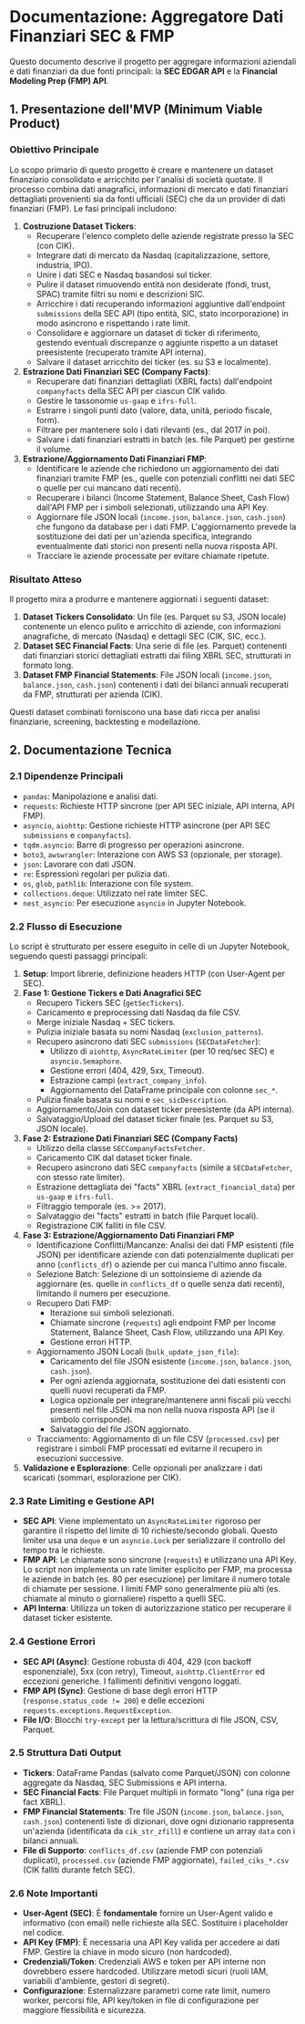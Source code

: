 # Documentazione: Aggregatore Dati Finanziari SEC & FMP

Questo documento descrive il progetto per aggregare informazioni aziendali e dati finanziari da due fonti principali: la **SEC EDGAR API** e la **Financial Modeling Prep (FMP) API**.

## 1. Presentazione dell'MVP (Minimum Viable Product)

### Obiettivo Principale

Lo scopo primario di questo progetto è creare e mantenere un dataset finanziario consolidato e arricchito per l'analisi di società quotate. Il processo combina dati anagrafici, informazioni di mercato e dati finanziari dettagliati provenienti sia da fonti ufficiali (SEC) che da un provider di dati finanziari (FMP). Le fasi principali includono:

1.  **Costruzione Dataset Tickers**:
    *   Recuperare l'elenco completo delle aziende registrate presso la SEC (con CIK).
    *   Integrare dati di mercato da Nasdaq (capitalizzazione, settore, industria, IPO).
    *   Unire i dati SEC e Nasdaq basandosi sul ticker.
    *   Pulire il dataset rimuovendo entità non desiderate (fondi, trust, SPAC) tramite filtri su nomi e descrizioni SIC.
    *   Arricchire i dati recuperando informazioni aggiuntive dall'endpoint `submissions` della SEC API (tipo entità, SIC, stato incorporazione) in modo asincrono e rispettando i rate limit.
    *   Consolidare e aggiornare un dataset di ticker di riferimento, gestendo eventuali discrepanze o aggiunte rispetto a un dataset preesistente (recuperato tramite API interna).
    *   Salvare il dataset arricchito dei ticker (es. su S3 e localmente).
2.  **Estrazione Dati Finanziari SEC (Company Facts)**:
    *   Recuperare dati finanziari dettagliati (XBRL facts) dall'endpoint `companyfacts` della SEC API per ciascun CIK valido.
    *   Gestire le tassonomie `us-gaap` e `ifrs-full`.
    *   Estrarre i singoli punti dato (valore, data, unità, periodo fiscale, form).
    *   Filtrare per mantenere solo i dati rilevanti (es., dal 2017 in poi).
    *   Salvare i dati finanziari estratti in batch (es. file Parquet) per gestirne il volume.
3.  **Estrazione/Aggiornamento Dati Finanziari FMP**:
    *   Identificare le aziende che richiedono un aggiornamento dei dati finanziari tramite FMP (es., quelle con potenziali conflitti nei dati SEC o quelle per cui mancano dati recenti).
    *   Recuperare i bilanci (Income Statement, Balance Sheet, Cash Flow) dall'API FMP per i simboli selezionati, utilizzando una API Key.
    *   Aggiornare file JSON locali (`income.json`, `balance.json`, `cash.json`) che fungono da database per i dati FMP. L'aggiornamento prevede la sostituzione dei dati per un'azienda specifica, integrando eventualmente dati storici non presenti nella nuova risposta API.
    *   Tracciare le aziende processate per evitare chiamate ripetute.

### Risultato Atteso

Il progetto mira a produrre e mantenere aggiornati i seguenti dataset:

1.  **Dataset Tickers Consolidato**: Un file (es. Parquet su S3, JSON locale) contenente un elenco pulito e arricchito di aziende, con informazioni anagrafiche, di mercato (Nasdaq) e dettagli SEC (CIK, SIC, ecc.).
2.  **Dataset SEC Financial Facts**: Una serie di file (es. Parquet) contenenti dati finanziari storici dettagliati estratti dai filing XBRL SEC, strutturati in formato long.
3.  **Dataset FMP Financial Statements**: File JSON locali (`income.json`, `balance.json`, `cash.json`) contenenti i dati dei bilanci annuali recuperati da FMP, strutturati per azienda (CIK).

Questi dataset combinati forniscono una base dati ricca per analisi finanziarie, screening, backtesting e modellazione.

## 2. Documentazione Tecnica

### 2.1 Dipendenze Principali

*   `pandas`: Manipolazione e analisi dati.
*   `requests`: Richieste HTTP sincrone (per API SEC iniziale, API interna, API FMP).
*   `asyncio`, `aiohttp`: Gestione richieste HTTP asincrone (per API SEC `submissions` e `companyfacts`).
*   `tqdm.asyncio`: Barre di progresso per operazioni asincrone.
*   `boto3`, `awswrangler`: Interazione con AWS S3 (opzionale, per storage).
*   `json`: Lavorare con dati JSON.
*   `re`: Espressioni regolari per pulizia dati.
*   `os`, `glob`, `pathlib`: Interazione con file system.
*   `collections.deque`: Utilizzato nel rate limiter SEC.
*   `nest_asyncio`: Per esecuzione `asyncio` in Jupyter Notebook.

### 2.2 Flusso di Esecuzione

Lo script è strutturato per essere eseguito in celle di un Jupyter Notebook, seguendo questi passaggi principali:

1.  **Setup**: Import librerie, definizione headers HTTP (con User-Agent per SEC).
2.  **Fase 1: Gestione Tickers e Dati Anagrafici SEC**
    *   Recupero Tickers SEC (`getSecTickers`).
    *   Caricamento e preprocessing dati Nasdaq da file CSV.
    *   Merge iniziale Nasdaq + SEC tickers.
    *   Pulizia iniziale basata su nomi Nasdaq (`exclusion_patterns`).
    *   Recupero asincrono dati SEC `submissions` (`SECDataFetcher`):
        *   Utilizzo di `aiohttp`, `AsyncRateLimiter` (per 10 req/sec SEC) e `asyncio.Semaphore`.
        *   Gestione errori (404, 429, 5xx, Timeout).
        *   Estrazione campi (`extract_company_info`).
        *   Aggiornamento del DataFrame principale con colonne `sec_*`.
    *   Pulizia finale basata su nomi e `sec_sicDescription`.
    *   Aggiornamento/Join con dataset ticker preesistente (da API interna).
    *   Salvataggio/Upload del dataset ticker finale (es. Parquet su S3, JSON locale).
3.  **Fase 2: Estrazione Dati Finanziari SEC (Company Facts)**
    *   Utilizzo della classe `SECCompanyFactsFetcher`.
    *   Caricamento CIK dal dataset ticker finale.
    *   Recupero asincrono dati SEC `companyfacts` (simile a `SECDataFetcher`, con stesso rate limiter).
    *   Estrazione dettagliata dei "facts" XBRL (`extract_financial_data`) per `us-gaap` e `ifrs-full`.
    *   Filtraggio temporale (es. >= 2017).
    *   Salvataggio dei "facts" estratti in batch (file Parquet locali).
    *   Registrazione CIK falliti in file CSV.
4.  **Fase 3: Estrazione/Aggiornamento Dati Finanziari FMP**
    *   Identificazione Conflitti/Mancanze: Analisi dei dati FMP esistenti (file JSON) per identificare aziende con dati potenzialmente duplicati per anno (`conflicts_df`) o aziende per cui manca l'ultimo anno fiscale.
    *   Selezione Batch: Selezione di un sottoinsieme di aziende da aggiornare (es. quelle in `conflicts_df` o quelle senza dati recenti), limitando il numero per esecuzione.
    *   Recupero Dati FMP:
        *   Iterazione sui simboli selezionati.
        *   Chiamate sincrone (`requests`) agli endpoint FMP per Income Statement, Balance Sheet, Cash Flow, utilizzando una API Key.
        *   Gestione errori HTTP.
    *   Aggiornamento JSON Locali (`bulk_update_json_file`):
        *   Caricamento del file JSON esistente (`income.json`, `balance.json`, `cash.json`).
        *   Per ogni azienda aggiornata, sostituzione dei dati esistenti con quelli nuovi recuperati da FMP.
        *   Logica opzionale per integrare/mantenere anni fiscali più vecchi presenti nel file JSON ma non nella nuova risposta API (se il simbolo corrisponde).
        *   Salvataggio del file JSON aggiornato.
    *   Tracciamento: Aggiornamento di un file CSV (`processed.csv`) per registrare i simboli FMP processati ed evitarne il recupero in esecuzioni successive.
5.  **Validazione e Esplorazione**: Celle opzionali per analizzare i dati scaricati (sommari, esplorazione per CIK).

### 2.3 Rate Limiting e Gestione API

*   **SEC API**: Viene implementato un `AsyncRateLimiter` rigoroso per garantire il rispetto del limite di 10 richieste/secondo globali. Questo limiter usa una `deque` e un `asyncio.Lock` per serializzare il controllo del tempo tra le richieste.
*   **FMP API**: Le chiamate sono sincrone (`requests`) e utilizzano una API Key. Lo script non implementa un rate limiter esplicito per FMP, ma processa le aziende in batch (es. 80 per esecuzione) per limitare il numero totale di chiamate per sessione. I limiti FMP sono generalmente più alti (es. chiamate al minuto o giornaliere) rispetto a quelli SEC.
*   **API Interna**: Utilizza un token di autorizzazione statico per recuperare il dataset ticker esistente.

### 2.4 Gestione Errori

*   **SEC API (Async)**: Gestione robusta di 404, 429 (con backoff esponenziale), 5xx (con retry), Timeout, `aiohttp.ClientError` ed eccezioni generiche. I fallimenti definitivi vengono loggati.
*   **FMP API (Sync)**: Gestione di base degli errori HTTP (`response.status_code != 200`) e delle eccezioni `requests.exceptions.RequestException`.
*   **File I/O**: Blocchi `try-except` per la lettura/scrittura di file JSON, CSV, Parquet.

### 2.5 Struttura Dati Output

*   **Tickers**: DataFrame Pandas (salvato come Parquet/JSON) con colonne aggregate da Nasdaq, SEC Submissions e API interna.
*   **SEC Financial Facts**: File Parquet multipli in formato "long" (una riga per fact XBRL).
*   **FMP Financial Statements**: Tre file JSON (`income.json`, `balance.json`, `cash.json`) contenenti liste di dizionari, dove ogni dizionario rappresenta un'azienda (identificata da `cik_str_zfill`) e contiene un array `data` con i bilanci annuali.
*   **File di Supporto**: `conflicts_df.csv` (aziende FMP con potenziali duplicati), `processed.csv` (aziende FMP aggiornate), `failed_ciks_*.csv` (CIK falliti durante fetch SEC).

### 2.6 Note Importanti

*   **User-Agent (SEC)**: È **fondamentale** fornire un User-Agent valido e informativo (con email) nelle richieste alla SEC. Sostituire i placeholder nel codice.
*   **API Key (FMP)**: È necessaria una API Key valida per accedere ai dati FMP. Gestire la chiave in modo sicuro (non hardcoded).
*   **Credenziali/Token**: Credenziali AWS e token per API interne non dovrebbero essere hardcoded. Utilizzare metodi sicuri (ruoli IAM, variabili d'ambiente, gestori di segreti).
*   **Configurazione**: Esternalizzare parametri come rate limit, numero worker, percorsi file, API key/token in file di configurazione per maggiore flessibilità e sicurezza.